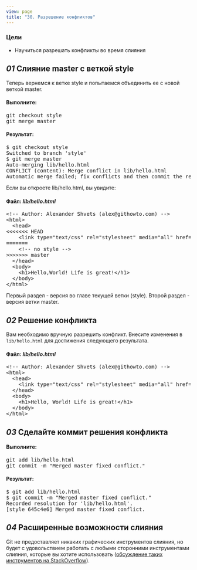```yaml
---
view: page
title: "30. Разрешение конфликтов"
---
```


<h3>Цели</h3>

<ul><li>Научиться разрешать конфликты во время слияния</li></ul>

<h2><em>01</em> Слияние master с веткой style</h2>

<p>Теперь вернемся к ветке style и попытаемся объединить ее с новой веткой master.</p>

<h4 class="h4-pre">Выполните:</h4>

<pre class="instructions">git checkout style
git merge master</pre>

<h4 class="h4-pre">Результат:</h4>

<pre class="sample">$ git checkout style
Switched to branch 'style'
$ git merge master
Auto-merging lib/hello.html
CONFLICT (content): Merge conflict in lib/hello.html
Automatic merge failed; fix conflicts and then commit the result.</pre>

<p>Если вы откроете lib/hello.html, вы увидите:</p>

<h4 class="h4-pre">Файл: <em style="text-transform: none">lib/hello.html</em></h4>

<pre class="file">&lt;!-- Author: Alexander Shvets (alex@githowto.com) --&gt;
&lt;html&gt;
  &lt;head&gt;
&lt;&lt;&lt;&lt;&lt;&lt;&lt; HEAD
    &lt;link type="text/css" rel="stylesheet" media="all" href="style.css" /&gt;
=======
    &lt;!-- no style --&gt;
&gt;&gt;&gt;&gt;&gt;&gt;&gt; master
  &lt;/head&gt;
  &lt;body&gt;
    &lt;h1&gt;Hello,World! Life is great!&lt;/h1&gt;
  &lt;/body&gt;
&lt;/html&gt;
</pre>

<p>Первый раздел - версия во главе текущей ветки (style). Второй раздел - версия ветки master.</p>

<h2><em>02</em> Решение конфликта</h2>

<p>Вам необходимо вручную разрешить конфликт. Внесите изменения в  <code>lib/hello.html</code> для достижения следующего результата.</p>

<h4 class="h4-pre">Файл: <em style="text-transform: none">lib/hello.html</em></h4>

<pre class="file">&lt;!-- Author: Alexander Shvets (alex@githowto.com) --&gt;
&lt;html&gt;
  &lt;head&gt;
    &lt;link type="text/css" rel="stylesheet" media="all" href="style.css" /&gt;
  &lt;/head&gt;
  &lt;body&gt;
    &lt;h1&gt;Hello, World! Life is great!&lt;/h1&gt;
  &lt;/body&gt;
&lt;/html&gt;</pre>

<h2><em>03</em> Сделайте коммит решения конфликта</h2>

<h4 class="h4-pre">Выполните:</h4>

<pre class="instructions">git add lib/hello.html
git commit -m "Merged master fixed conflict."</pre>

<h4 class="h4-pre">Результат:</h4>

<pre class="sample">$ git add lib/hello.html
$ git commit -m "Merged master fixed conflict."
Recorded resolution for 'lib/hello.html'.
[style 645c4e6] Merged master fixed conflict.</pre>

<h2><em>04</em> Расширенные возможности слияния</h2>

<p>Git не предоставляет никаких графических инструментов слияния, но будет с удовольствием работать с любыми сторонними инструментами слияния, которые вы хотите использовать (<a href="http://stackoverflow.com/questions/137102/whats-the-best-visual-merge-tool-for-git">обсуждение таких инструментов на StackOverflow</a>).</p>
